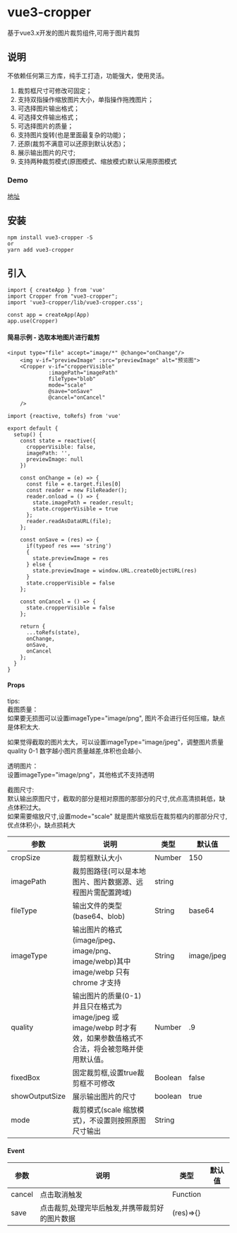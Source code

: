 # vue3-cropper
基于vue3.x开发的图片裁剪组件,可用于图片裁剪 

## 说明
不依赖任何第三方库，纯手工打造，功能强大，使用灵活。


1. 裁剪框尺寸可修改可固定；
2. 支持双指操作缩放图片大小，单指操作拖拽图片；
3. 可选择图片输出格式；
4. 可选择文件输出格式；
5. 可选择图片的质量；
6. 支持图片旋转(也是里面最复杂的功能)；
7. 还原(裁剪不满意可以还原到默认状态)；
8. 展示输出图片的尺寸;
9. 支持两种裁剪模式(原图模式、缩放模式)默认采用原图模式

### Demo
[地址](https://dreamicalwestswim.github.io/vue3-cropper/demo/)

## 安装
```
npm install vue3-cropper -S
or
yarn add vue3-cropper
```

## 引入
```
import { createApp } from 'vue'
import Cropper from "vue3-cropper";
import 'vue3-cropper/lib/vue3-cropper.css';

const app = createApp(App)
app.use(Cropper)

```

#### 简易示例 - 选取本地图片进行裁剪
```
<input type="file" accept="image/*" @change="onChange"/>
    <img v-if="previewImage" :src="previewImage" alt="预览图">
    <Cropper v-if="cropperVisible"
             :imagePath="imagePath"
             fileType="blob"
             mode="scale"
             @save="onSave"
             @cancel="onCancel"
    />
```
```
import {reactive, toRefs} from 'vue'

export default {
  setup() {
    const state = reactive({
      cropperVisible: false,
      imagePath: '',
      previewImage: null
    })

    const onChange = (e) => {
      const file = e.target.files[0]
      const reader = new FileReader();
      reader.onload = () => {
        state.imagePath = reader.result;
        state.cropperVisible = true
      };
      reader.readAsDataURL(file);
    };

    const onSave = (res) => {
      if(typeof res === 'string')
      {
        state.previewImage = res
      } else {
        state.previewImage = window.URL.createObjectURL(res)
      }
      state.cropperVisible = false
    };

    const onCancel = () => {
      state.cropperVisible = false
    };

    return {
      ...toRefs(state),
      onChange,
      onSave,
      onCancel
    };
  }
}
```

#### Props
 tips:  
 截图质量：  
 如果要无损图可以设置imageType="image/png", 图片不会进行任何压缩，缺点是体积太大.  
 
如果觉得截取的图片太大，可以设置imageType="image/jpeg"，调整图片质量quality 0-1 数字越小图片质量越差,体积也会越小.

透明图片：  
设置imageType="image/png"，其他格式不支持透明

截图尺寸:  
默认输出原图尺寸，截取的部分是相对原图的那部分的尺寸,优点高清损耗低，缺点体积过大。  
如果需要缩放尺寸,设置mode="scale" 就是图片缩放后在裁剪框内的那部分尺寸, 优点体积小，缺点损耗大


  参数  | 说明 | 类型 | 默认值
 ---- | ----- | ------ | ------  
 cropSize  | 裁剪框默认大小 | Number | 150 
 imagePath  | 裁剪图路径(可以是本地图片、图片数据源、远程图片需配置跨域) | string |   
 fileType  | 输出文件的类型(base64、blob) | String | base64   
 imageType  | 输出图片的格式(image/jpeg、image/png、image/webp)其中 image/webp 只有 chrome 才支持 | String | image/jpeg   
 quality  | 输出图片的质量(0-1)并且只在格式为 image/jpeg 或 image/webp 时才有效，如果参数值格式不合法，将会被忽略并使用默认值。 | Number | .9
 fixedBox  | 固定裁剪框,设置true裁剪框不可修改 | Boolean | false
 showOutputSize  | 展示输出图片的尺寸 | boolean | true
 mode  | 裁剪模式(scale 缩放模式)，不设置则按照原图尺寸输出 | String |

#### Event

  参数  | 说明 | 类型 | 默认值
 ---- | ----- | ------ | ------  
 cancel  | 点击取消触发 | Function |  
 save  | 点击裁剪,处理完毕后触发,并携带裁剪好的图片数据 | (res)=>{} |  
